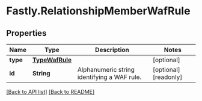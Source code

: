 # Fastly.RelationshipMemberWafRule

## Properties

Name | Type | Description | Notes
------------ | ------------- | ------------- | -------------
**type** | [**TypeWafRule**](TypeWafRule.md) |  | [optional] 
**id** | **String** | Alphanumeric string identifying a WAF rule. | [optional] [readonly] 



[[Back to API list]](../../README.md#endpoints) [[Back to README]](../../README.md)
